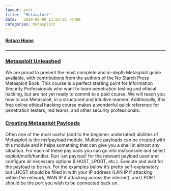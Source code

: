 ```yaml
---
layout: post
title:  "Metasploit"
date:   2019-08-09 11:03:01 -0400
categories: Metasploit
---
```

##### [Return Home](https://thegetch.github.io/penetration/testing/resources/2020/07/24/Home/)

---

### [Metasploit Unleashed](https://www.offensive-security.com/metasploit-unleashed/)

We are proud to present the most complete and in-depth Metasploit guide available, with contributions from the authors of the No Starch Press Metasploit Book. This course is a perfect starting point for Information Security Professionals who want to learn penetration testing and ethical hacking, but are not yet ready to commit to a paid course. We will teach you how to use Metasploit, in a structured and intuitive manner. Additionally, this free online ethical hacking course makes a wonderful quick reference for penetration testers, red teams, and other security professionals.

### [Creating Metasploit Payloads](https://netsec.ws/?p=331>)

Often one of the most useful (and to the beginner underrated) abilities of Metasploit is the msfpayload module. Multiple payloads can be created with this module and it helps something that can give you a shell in almost any situation. For each of these payloads you can go into msfconsole and select exploit/multi/handler. Run ‘set payload’ for the relevant payload used and configure all necessary options (LHOST, LPORT, etc.). Execute and wait for the payload to be run. For the examples below it’s pretty self-explanatory but LHOST should be filled in with your IP address (LAN IP if attacking within the network, WAN IP if attacking across the internet), and LPORT should be the port you wish to be connected back on.
 
